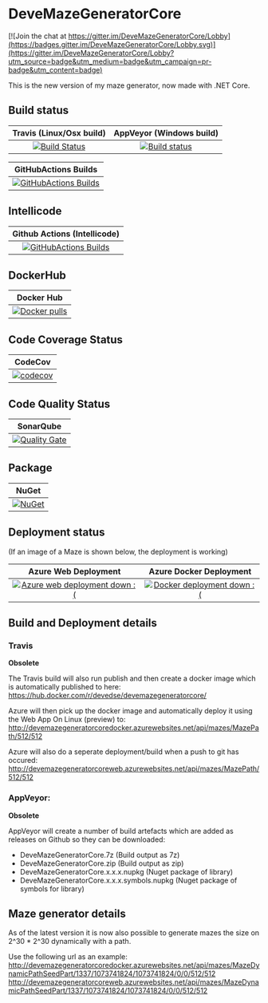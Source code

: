 # DeveMazeGeneratorCore

[![Join the chat at https://gitter.im/DeveMazeGeneratorCore/Lobby](https://badges.gitter.im/DeveMazeGeneratorCore/Lobby.svg)](https://gitter.im/DeveMazeGeneratorCore/Lobby?utm_source=badge&utm_medium=badge&utm_campaign=pr-badge&utm_content=badge)

This is the new version of my maze generator, now made with .NET Core.

## Build status

| Travis (Linux/Osx build) | AppVeyor (Windows build) |
|:------------------------:|:------------------------:|
| [![Build Status](https://travis-ci.org/devedse/DeveMazeGeneratorCore.svg?branch=master)](https://travis-ci.org/devedse/DeveMazeGeneratorCore) | [![Build status](https://ci.appveyor.com/api/projects/status/ainctv2tnoxg2t86?svg=true)](https://ci.appveyor.com/project/devedse/devemazegeneratorcore) |

| GitHubActions Builds |
|:--------------------:|
| [![GitHubActions Builds](https://github.com/devedse/DeveMazeGeneratorCore/workflows/GitHubActionsBuilds/badge.svg)](https://github.com/devedse/DeveMazeGeneratorCore/actions/workflows/githubactionsbuilds.yml) |

## Intellicode

|  Github Actions (Intellicode) |
|:-----------------------------:|
| [![GitHubActions Builds](https://github.com/devedse/DeveMazeGeneratorCore/workflows/GitHubActionsBuilds/badge.svg)](https://github.com/devedse/DeveMazeGeneratorCore/actions?query=GitHubActionsBuilds) |

## DockerHub

| Docker Hub |
|:----------:|
| [![Docker pulls](https://img.shields.io/docker/v/devedse/devemazegeneratorcoreweb)](https://hub.docker.com/r/devedse/devemazegeneratorcoreweb/) |

## Code Coverage Status

| CodeCov |
|:-------:|
| [![codecov](https://codecov.io/gh/devedse/DeveMazeGeneratorCore/branch/master/graph/badge.svg)](https://codecov.io/gh/devedse/DeveMazeGeneratorCore) |

## Code Quality Status

| SonarQube |
|:---------:|
| [![Quality Gate](https://sonarcloud.io/api/project_badges/measure?project=DeveMazeGeneratorCore&metric=alert_status)](https://sonarcloud.io/dashboard?id=DeveMazeGeneratorCore) |

## Package

| NuGet |
|:-----:|
| [![NuGet](https://img.shields.io/nuget/v/DeveMazeGeneratorCore.svg)](https://www.nuget.org/packages/DeveMazeGeneratorCore/) |

## Deployment status

(If an image of a Maze is shown below, the deployment is working)

| Azure Web Deployment | Azure Docker Deployment |
|:--------------------:|:-----------------------:|
| [![Azure web deployment down :(](http://devemazegeneratorcoreweb.azurewebsites.net/api/mazes/MazePath/192/64)](http://devemazegeneratorcoreweb.azurewebsites.net/api/mazes/MazePath/192/64) | [![Docker deployment down :(](http://devemazegeneratorcoredocker.azurewebsites.net/api/mazes/MazePath/192/64)](http://devemazegeneratorcoredocker.azurewebsites.net/api/mazes/MazePath/192/64) |

## Build and Deployment details

### Travis

**Obsolete**

The Travis build will also run publish and then create a docker image which is automatically published to here:
https://hub.docker.com/r/devedse/devemazegeneratorcore/

Azure will then pick up the docker image and automatically deploy it using the Web App On Linux (preview) to:
http://devemazegeneratorcoredocker.azurewebsites.net/api/mazes/MazePath/512/512

Azure will also do a seperate deployment/build when a push to git has occured:
http://devemazegeneratorcoreweb.azurewebsites.net/api/mazes/MazePath/512/512

### AppVeyor:

**Obsolete**

AppVeyor will create a number of build artefacts which are added as releases on Github so they can be downloaded:
* DeveMazeGeneratorCore.7z (Build output as 7z)
* DeveMazeGeneratorCore.zip (Build output as zip)
* DeveMazeGeneratorCore.x.x.x.nupkg (Nuget package of library)
* DeveMazeGeneratorCore.x.x.x.symbols.nupkg (Nuget package of symbols for library)

## Maze generator details

As of the latest version it is now also possible to generate mazes the size on 2^30 * 2^30 dynamically with a path.

Use the following url as an example:
http://devemazegeneratorcoredocker.azurewebsites.net/api/mazes/MazeDynamicPathSeedPart/1337/1073741824/1073741824/0/0/512/512
http://devemazegeneratorcoreweb.azurewebsites.net/api/mazes/MazeDynamicPathSeedPart/1337/1073741824/1073741824/0/0/512/512
